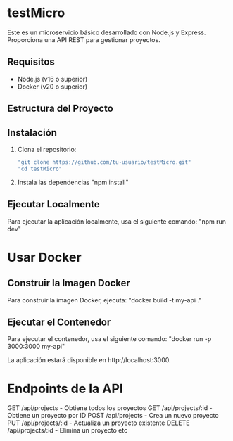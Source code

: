 # testMicro

Este es un microservicio básico desarrollado con Node.js y Express. Proporciona una API REST para gestionar proyectos.

## Requisitos

- Node.js (v16 o superior)
- Docker (v20 o superior)

## Estructura del Proyecto

<!-- "my-api"
├── "index.js"
├── "package.json"
├── "package-lock.json"
├── "Dockerfile"
├── ".dockerignore"
├── "src"
│ ├── "api"
│ │ ├── "controller"
│ │ │ └── "ProyectController.js"
│ │ ├── "router"
│ │ │ └── "ProyectRouter.js"
│ └── "services"
│ └── "ProyectService.js"
-->

## Instalación

1. Clona el repositorio:

   ```bash
   "git clone https://github.com/tu-usuario/testMicro.git"
   "cd testMicro"

   ```

2. Instala las dependencias
   "npm install"

## Ejecutar Localmente

Para ejecutar la aplicación localmente, usa el siguiente comando:
"npm run dev"

# Usar Docker

## Construir la Imagen Docker

Para construir la imagen Docker, ejecuta:
"docker build -t my-api ."

## Ejecutar el Contenedor

Para ejecutar el contenedor, usa el siguiente comando:
"docker run -p 3000:3000 my-api"

La aplicación estará disponible en http://localhost:3000.

# Endpoints de la API

GET /api/projects - Obtiene todos los proyectos
GET /api/projects/:id - Obtiene un proyecto por ID
POST /api/projects - Crea un nuevo proyecto
PUT /api/projects/:id - Actualiza un proyecto existente
DELETE /api/projects/:id - Elimina un proyecto
etc

